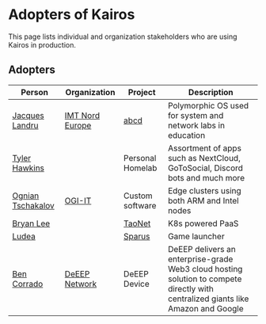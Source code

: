 # Adopters of Kairos

This page lists individual and organization stakeholders who are using Kairos in production.

## Adopters

| Person | Organization | Project | Description |
|--------|--------------|---------|-------------|
| [Jacques Landru](https://github.com/j-landru) | [IMT Nord Europe](https://imt-nord-europe.fr/en/) | [abcd](https://framagit.org/j-landru/abcd) | Polymorphic OS used for system and network labs in education |
| [Tyler Hawkins](https://github.com/tyzbit) | | Personal Homelab | Assortment of apps such as NextCloud, GoToSocial, Discord bots and much more |
| [Ognian Tschakalov](mailto:ognian.tschakalov@ogi-it.com) | [OGI-IT](http://www.ogi-it.com/) | Custom software | Edge clusters using both ARM and Intel nodes |
| [Bryan Lee](https://github.com/6ixfalls) | | [TaoNet](https://taonet.work/) | K8s powered PaaS |
| [Ludea](https://github.com/Ludea) | | [Sparus](https://github.com/Ludea/Sparus) | Game launcher |
| [Ben Corrado](https://github.com/bencorrado) | [DeEEP Network](https://www.deeep.network/) | DeEEP Device | DeEEP delivers an enterprise-grade Web3 cloud hosting solution to compete directly with centralized giants like Amazon and Google |
